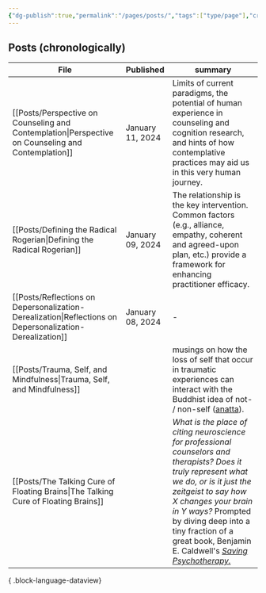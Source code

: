 ```yaml
---
{"dg-publish":true,"permalink":"/pages/posts/","tags":["type/page"],"created":"2024-01-09T11:23:10.810-08:00","updated":"2024-01-11T11:24:16.000-08:00"}
---
```


## Posts (chronologically)
| File                                                                                                        | Published        | summary                                                                                                                                                                                                                                                                                                            |
| ----------------------------------------------------------------------------------------------------------- | ---------------- | ------------------------------------------------------------------------------------------------------------------------------------------------------------------------------------------------------------------------------------------------------------------------------------------------------------------ |
| [[Posts/Perspective on Counseling and Contemplation\|Perspective on Counseling and Contemplation]]       | January 11, 2024 | Limits of current paradigms, the potential of human experience in counseling and cognition research, and hints of how contemplative practices may aid us in this very human journey.                                                                                                                               |
| [[Posts/Defining the Radical Rogerian\|Defining the Radical Rogerian]]                                   | January 09, 2024 | The relationship is the key intervention. Common factors (e.g., alliance, empathy, coherent and agreed-upon plan, etc.) provide a framework for enhancing practitioner efficacy.                                                                                                                                   |
| [[Posts/Reflections on Depersonalization-Derealization\|Reflections on Depersonalization-Derealization]] | January 08, 2024 | \-                                                                                                                                                                                                                                                                                                                 |
| [[Posts/Trauma, Self, and Mindfulness\|Trauma, Self, and Mindfulness]]                                   |                  | musings on how the loss of self that occur in traumatic experiences can interact with the Buddhist idea of not- / non-self ([anatta](https://www.blogger.com/u/1/blog/post/edit/7448175482537401591/5695876508634988498#)).                                                                                        |
| [[Posts/The Talking Cure of Floating Brains\|The Talking Cure of Floating Brains]]                       |                  | _What is the place of citing neuroscience for professional counselors and therapists? Does it truly represent what we do, or is it just the zeitgeist to say how X changes your brain in Y ways?_ Prompted by diving deep into a tiny fraction of a great book, Benjamin E. Caldwell's [_Saving Psychotherapy._]() |

{ .block-language-dataview}
